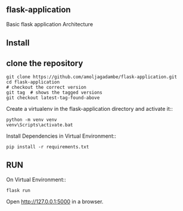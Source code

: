 flask-application
-------

Basic flask application Architecture

Install
-------
## clone the repository
    git clone https://github.com/amoljagadambe/flask-application.git
    cd flask-application
    # checkout the correct version
    git tag  # shows the tagged versions
    git checkout latest-tag-found-above
    
Create a virtualenv in the flask-application directory and activate it::

    python -m venv venv
    venv\Scripts\activate.bat
    
Install Dependencies in Virtual Environment::

    pip install -r requirements.txt
    
 RUN
 ---
 
 On Virtual Environment::
    
    flask run
    
Open http://127.0.0.1:5000 in a browser.